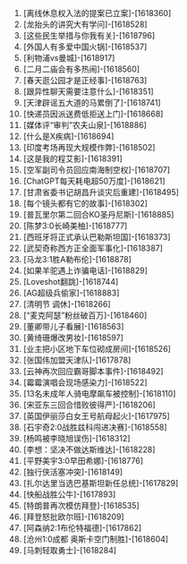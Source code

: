 
1. [离线休息权入法的提案已立案]-[1618360]
1. [龙抬头的讲究大有学问]-[1618528]
1. [这些民生举措与你我有关]-[1618796]
1. [外国人有多爱中国火锅]-[1618537]
1. [利物浦vs曼城]-[1618917]
1. [二月二庙会有多热闹]-[1618560]
1. [春天逛公园才是正经事]-[1618763]
1. [跟异性聊天需要注意什么]-[1618351]
1. [天津辟谣五大道的马累倒了]-[1618741]
1. [快递员因派送费低拒送上门]-[1618668]
1. [媒体评“审判”农夫山泉]-[1618886]
1. [什么是X疾病]-[1618694]
1. [印度考场再现大规模作弊]-[1618502]
1. [这是我的程艾影]-[1618391]
1. [空军副司令员回应南海制空权]-[1618707]
1. [ChatGPT每天耗电超50万度]-[1618621]
1. [甘肃省委书记胡昌升谈灾后重建]-[1618495]
1. [每个镜头都有它的故事]-[1618302]
1. [普瓦里尔第二回合KO圣丹尼斯]-[1618885]
1. [陈梦3:0长崎美柚]-[1618777]
1. [西班牙将正式承认巴勒斯坦国]-[1618373]
1. [武契奇称西方正全面军事化]-[1618387]
1. [马龙3:1胜A勒布伦]-[1618878]
1. [如果羊驼遇上诈骗电话]-[1618829]
1. [Loveshot翻跳]-[1618744]
1. [AG超级兵偷家]-[1618883]
1. [清明节 调休]-[1618266]
1. [“麦克阿瑟”粉丝破百万]-[1618460]
1. [董卿带儿子看展]-[1618563]
1. [黄绮珊爆改男妆]-[1618597]
1. [业主把小区地下车位砌成房间]-[1618526]
1. [张国伟加盟天津队]-[1617878]
1. [云神再次回应霸哥脚本事件]-[1618492]
1. [霉霉演唱会现场感染力]-[1618522]
1. [13名未成年人骑电摩飙车被控制]-[1618110]
1. [宋亚东三回合惜败彼得严]-[1618206]
1. [英国伊丽莎白女王号航母起火]-[1617975]
1. [石宇奇2:0战胜兹科闯进决赛]-[1618558]
1. [杨鸣被李晓旭误伤]-[1618312]
1. [李想：坚决不做达斯维达]-[1618228]
1. [平野美宇3:0早田希娜]-[1618776]
1. [独行侠活塞冲突]-[1618149]
1. [扎尔达里当选巴基斯坦新任总统]-[1617829]
1. [快船战胜公牛]-[1617893]
1. [特朗普再次模仿拜登]-[1618535]
1. [拜登怒批欧尔班]-[1618209]
1. [阿森纳2:1布伦特福德]-[1617862]
1. [沧州1:0成都 奥斯卡空门制胜]-[1618604]
1. [马刺轻取勇士]-[1618284]